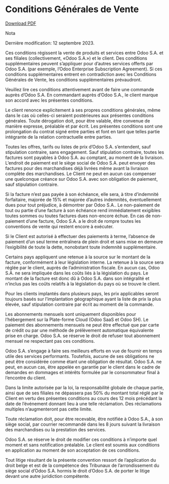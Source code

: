 # Conditions Générales de Vente

[Download PDF](https://www.odoo.com/documentation/16.0/terms_of_sale_fr.pdf)

Nota

Dernière modification: 12 septembre 2023.

Ces conditions régissent la vente de produits et services entre Odoo S.A. et
ses filiales (collectivement, «Odoo S.A.») et le client. Des conditions
supplémentaires peuvent s’appliquer pour d’autres services offerts par Odoo
S.A. (par exemple, l’Odoo Enterprise Subscription Agreement). Si ces
conditions supplémentaires entrent en contradiction avec les Conditions
Générales de Vente, les conditions supplémentaires prévaudront.

Veuillez lire ces conditions attentivement avant de faire une commande auprès
d’Odoo S.A. En commandant auprès d’Odoo S.A., le client marque son accord avec
les présentes conditions.

Le client renonce explicitement à ses propres conditions générales, même dans
le cas où celles-ci seraient postérieures aux présentes conditions générales.
Toute dérogation doit, pour être valable, être convenue de manière expresse,
préalable et par écrit. Les présentes conditions sont une prolongation du
contrat signé entre parties et font en tant que telles partie intégrante de la
relation contractuelle entre parties.

Toutes les offres, tarifs ou listes de prix d’Odoo S.A. s’entendent, sauf
stipulation contraire, sans engagement. Sauf stipulation contraire, toutes les
factures sont payables à Odoo S.A. au comptant, au moment de la livraison.
L’endroit de paiement est le siège social de Odoo S.A. peut envoyer des
factures pour des marchandises déjà livrées même avant la livraison complète
des marchandises. Le Client ne peut en aucun cas compenser une quelconque
créance sur Odoo S.A. avec son obligation de paiement, sauf stipulation
contraire.

Si la facture n’est pas payée à son échéance, elle sera, à titre d’indemnité
forfaitaire, majorée de 15% et majorée d’autres indemnités, éventuellement
dues pour tout préjudice, à démontrer par Odoo S.A.. Le non-paiement de tout
ou partie d’une facture à son échéance rend immédiatement exigibles toutes
sommes ou toutes factures dues non-encore échue. En cas de non-paiement d’une
facture, Odoo S.A. a le droit de rompre toutes les conventions de vente qui
restent encore à exécuter.

Si le Client est autorisé à effectuer des paiements à terme, l’absence de
paiement d’un seul terme entraînera de plein droit et sans mise en demeure
l’exigibilité de toute la dette, nonobstant toute indemnité supplémentaire.

Certains pays appliquent une retenue à la source sur le montant de la facture,
conformément à leur législation interne. La retenue à la source sera réglée
par le client, auprès de l’administration fiscale. En aucun cas, Odoo S.A. ne
sera impliquée dans les coûts liés à la législation du pays. Le montant de la
facture est donc dû à Odoo S.A. dans son intégralité et n’inclus pas les coûts
relatifs à la législation du pays où se trouve le client.

Pour les clients implantés dans plusieurs pays, les prix applicables seront
toujours basés sur l’implantation géographique ayant la liste de prix la plus
élevée, sauf stipulation contraire par écrit au moment de la commande.

Les abonnements mensuels sont uniquement disponibles pour l’hébergement sur la
Plate-forme Cloud (Odoo SaaS et Odoo SH). Le paiement des abonnements mensuels
ne peut être effectué que par carte de crédit ou par une méthode de
prélèvement automatique équivalente prise en charge. Odoo S.A. se réserve le
droit de refuser tout abonnement mensuel ne respectant pas ces conditions.

Odoo S.A. s’engage à faire ses meilleurs efforts en vue de fournir en temps
utile des services performants. Toutefois, aucune de ses obligations ne peut
être considérée comme étant une obligation de résultat. Odoo S.A. ne peut, en
aucun cas, être appelée en garantie par le client dans le cadre de demandes en
dommages et intérêts formulée par le consommateur final à l’encontre du
client.

Dans la limite autorisée par la loi, la responsabilité globale de chaque
partie, ainsi que de ses filiales ne dépassera pas 50% du montant total réglé
par le Client en vertu des présentes conditions au cours des 12 mois précédant
la date de l’événement donnant lieu à une telle réclamation. Des réclamations
multiples n’augmenteront pas cette limite.

Toute réclamation doit, pour être recevable, être notifiée à Odoo S.A., à son
siège social, par courrier recommandé dans les 8 jours suivant la livraison
des marchandises ou la prestation des services.

Odoo S.A. se réserve le droit de modifier ces conditions à n’importe quel
moment et sans notification préalable. Le client est soumis aux conditions en
application au moment de son acceptation de ces conditions.

Tout litige résultant de la présente convention ressort de l’application du
droit belge et est de la compétence des Tribunaux de l’arrondissement du siège
social d’Odoo S.A. hormis le droit d’Odoo S.A. de porter le litige devant une
autre juridiction compétente.

